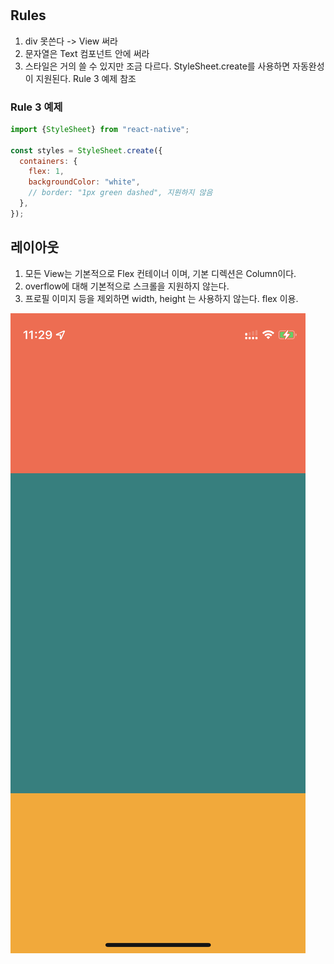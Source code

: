 #

## Rules

1. div 못쓴다 -> View 써라
2. 문자열은 Text 컴포넌트 안에 써라
3. 스타일은 거의 쓸 수 있지만 조금 다르다. StyleSheet.create를 사용하면 자동완성이 지원된다. Rule 3 예제 참조


### Rule 3 예제

```js
import {StyleSheet} from "react-native";

const styles = StyleSheet.create({
  containers: {
    flex: 1,
    backgroundColor: "white",
    // border: "1px green dashed", 지원하지 않음
  },
});
```

## 레이아웃

1. 모든 View는 기본적으로 Flex 컨테이너 이며, 기본 디렉션은 Column이다.
2. overflow에 대해 기본적으로 스크롤을 지원하지 않는다.
3. 프로필 이미지 등을 제외하면 width, height 는 사용하지 않는다. flex 이용.

<div style="display: flex; column-gap: 5vw;">

  <img src="./assets/readme/layout.jpeg" alt="example of layout.jpeg" style="max-height: 50vh;">

  ```js
  import { View } from 'react-native';

  export default function App() {
    return (
      <View style={{ flex: 2 }}>
        <View style={{ flex: 1, backgroundColor: "tomato" }}></View>
        <View style={{ flex: 2, backgroundColor: "teal" }}></View>
        <View style={{ flex: 1, backgroundColor: "orange" }}></View>
      </View>
    );
  }
  ```
  
</div>



